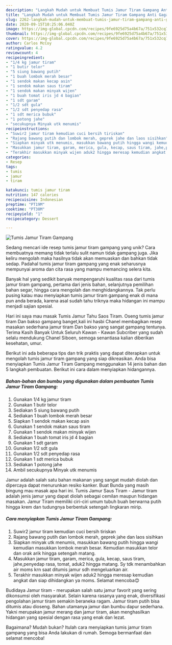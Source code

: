 ```yaml
---
description: "Langkah Mudah untuk Membuat Tumis Jamur Tiram Gampang Anti Gagal"
title: "Langkah Mudah untuk Membuat Tumis Jamur Tiram Gampang Anti Gagal"
slug: 2262-langkah-mudah-untuk-membuat-tumis-jamur-tiram-gampang-anti-gagal
date: 2020-09-15T10:25:06.040Z
image: https://img-global.cpcdn.com/recipes/9fe6925d75a4b67a/751x532cq70/tumis-jamur-tiram-gampang-foto-resep-utama.jpg
thumbnail: https://img-global.cpcdn.com/recipes/9fe6925d75a4b67a/751x532cq70/tumis-jamur-tiram-gampang-foto-resep-utama.jpg
cover: https://img-global.cpcdn.com/recipes/9fe6925d75a4b67a/751x532cq70/tumis-jamur-tiram-gampang-foto-resep-utama.jpg
author: Carlos McCoy
ratingvalue: 4.2
reviewcount: 4
recipeingredient:
- "1/4 kg jamur tiram"
- "1 butir telor"
- "5 siung bawang putih"
- "1 buah lombok merah besar"
- "1 sendok makan kecap asin"
- "1 sendok makan saus tiram"
- "1 sendok makan minyak wijen"
- "1 buah tomat iris jd 4 bagian"
- "1 sdt garam"
- "1/2 sdt gula"
- "1/2 sdt penyedap rasa"
- "1 sdt merica bubuk"
- "1 potong jahe"
- "secukupnya Minyak utk menumis"
recipeinstructions:
- "Suwir2 jamur tiram kemudian cuci bersih tiriskan"
- "Rajang bawang putih dan lombok merah, geprek jahe dan laos sisihkan"
- "Siapkan minyak utk menumis, masukkan bawang putih hingga wangi kemudian masukkan lombok merah besar. Kemudian masukkan telor dan orak arik hingga setengah matang."
- "Masukkan jamur tiram, garam, merica, gula, kecap, saus tiram, jahe,penyedap rasa, tomat, aduk2 hingga matang. Sy tdk menambahkan air moms krn saat ditumis jamur sdh mengeluarkan air."
- "Terakhir masukkan minyak wijen aduk2 hingga meresap kemudian angkat dan siap dihidangkan ya moms. Selamat mencoba😊"
categories:
- Resep
tags:
- tumis
- jamur
- tiram

katakunci: tumis jamur tiram 
nutrition: 147 calories
recipecuisine: Indonesian
preptime: "PT19M"
cooktime: "PT30M"
recipeyield: "1"
recipecategory: Dessert

---
```



![Tumis Jamur Tiram Gampang](https://img-global.cpcdn.com/recipes/9fe6925d75a4b67a/751x532cq70/tumis-jamur-tiram-gampang-foto-resep-utama.jpg)

Sedang mencari ide resep tumis jamur tiram gampang yang unik? Cara membuatnya memang tidak terlalu sulit namun tidak gampang juga. Jika keliru mengolah maka hasilnya tidak akan memuaskan dan bahkan tidak sedap. Padahal tumis jamur tiram gampang yang enak seharusnya mempunyai aroma dan cita rasa yang mampu memancing selera kita.

Banyak hal yang sedikit banyak mempengaruhi kualitas rasa dari tumis jamur tiram gampang, pertama dari jenis bahan, selanjutnya pemilihan bahan segar, hingga cara mengolah dan menghidangkannya. Tak perlu pusing kalau mau menyiapkan tumis jamur tiram gampang enak di mana pun anda berada, karena asal sudah tahu triknya maka hidangan ini mampu menjadi sajian spesial.

Hari ini saya mau masak Tumis Jamur Tahu Saos Tiram. Oseng tumis jamur tiram Dan bakso gampang banget,kali ini hasbi Chanel membagikan resep masakan sederhana jamur tiram Dan bakso yang sangat gampang tentunya. Terima Kasih Banyak Untuk Seluruh Kawan - Kawan Subcriber yang sudah selalu mendukung Chanel Siboen, semoga senantiasa kalian diberikan kesehatan, umur.


Berikut ini ada beberapa tips dan trik praktis yang dapat diterapkan untuk mengolah tumis jamur tiram gampang yang siap dikreasikan. Anda bisa menyiapkan Tumis Jamur Tiram Gampang menggunakan 14 jenis bahan dan 5 langkah pembuatan. Berikut ini cara dalam menyiapkan hidangannya.

<!--inarticleads1-->

##### Bahan-bahan dan bumbu yang digunakan dalam pembuatan Tumis Jamur Tiram Gampang:

1. Gunakan 1/4 kg jamur tiram
1. Gunakan 1 butir telor
1. Sediakan 5 siung bawang putih
1. Sediakan 1 buah lombok merah besar
1. Siapkan 1 sendok makan kecap asin
1. Gunakan 1 sendok makan saus tiram
1. Gunakan 1 sendok makan minyak wijen
1. Sediakan 1 buah tomat iris jd 4 bagian
1. Gunakan 1 sdt garam
1. Gunakan 1/2 sdt gula
1. Gunakan 1/2 sdt penyedap rasa
1. Gunakan 1 sdt merica bubuk
1. Sediakan 1 potong jahe
1. Ambil secukupnya Minyak utk menumis


Jamur adalah salah satu bahan makanan yang sangat mudah diolah dan dipercaya dapat menurunkan resiko kanker. Buat Bunda yang masih bingung mau masak apa hari ini. Tumis Jamur Saus Tiram - Jamur tiram adalah jenis jamur yang dapat diolah sebagai cemilan maupun hidangan masakan. Jamur Tiram memiliki ciri-ciri umum tubuh buah berwarna putih hingga krem dan tudungnya berbentuk setengah lingkaran mirip. 

<!--inarticleads2-->

##### Cara menyiapkan Tumis Jamur Tiram Gampang:

1. Suwir2 jamur tiram kemudian cuci bersih tiriskan
1. Rajang bawang putih dan lombok merah, geprek jahe dan laos sisihkan
1. Siapkan minyak utk menumis, masukkan bawang putih hingga wangi kemudian masukkan lombok merah besar. Kemudian masukkan telor dan orak arik hingga setengah matang.
1. Masukkan jamur tiram, garam, merica, gula, kecap, saus tiram, jahe,penyedap rasa, tomat, aduk2 hingga matang. Sy tdk menambahkan air moms krn saat ditumis jamur sdh mengeluarkan air.
1. Terakhir masukkan minyak wijen aduk2 hingga meresap kemudian angkat dan siap dihidangkan ya moms. Selamat mencoba😊


Budidaya Jamur tiram - merupakan salah satu jamur favorit yang sering dikonsumsi oleh masyarakat. Selain karena rasanya yang enak, diversifikasi pengolahan jamur tiram semakin beraneka ragam. Jamur tiram putih bisa ditumis atau dioseng. Bahan utamanya jamur dan bumbu dapur sederhana. Yakni merupakan jamur merang dan jamur tiram, akan menghasilkan hidangan yang spesial dengan rasa yang enak dan lezat. 

Bagaimana? Mudah bukan? Itulah cara menyiapkan tumis jamur tiram gampang yang bisa Anda lakukan di rumah. Semoga bermanfaat dan selamat mencoba!
